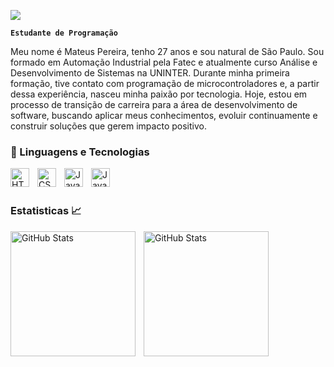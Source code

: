 <p> 
    <img src="https://readme-typing-svg.herokuapp.com?font=Poppins&size=24&color=add8e6&center=true&vCenter=true&lines=Olá+,+me+chamo+Mateus+👨🏻‍💻+&#128075;;Seja+bem+-+vindo+ao+meu+perfil!"(https://git.io/typing-svg>
 </p>

**`Estudante de Programação`**

Meu nome é Mateus Pereira, tenho 27 anos e sou natural de São Paulo. Sou formado em Automação Industrial pela Fatec e atualmente curso Análise e Desenvolvimento de Sistemas na UNINTER. Durante minha primeira formação, tive contato com programação de microcontroladores e, a partir dessa experiência, nasceu minha paixão por tecnologia. Hoje, estou em processo de transição de carreira para a área de desenvolvimento de software, buscando aplicar meus conhecimentos, evoluir continuamente e construir soluções que gerem impacto positivo.


### 🤖 Linguagens e Tecnologias

<img 
    align="left" 
    alt="HTML"
    title="HTML" 
    width="30px" 
    style="padding-right: 10px;" 
    src="https://cdn.jsdelivr.net/gh/devicons/devicon@latest/icons/html5/html5-original.svg" 
/>
<img 
    align="left" 
    alt="CSS" 
    title="CSS"
    width="30px" 
    style="padding-right: 10px;" 
    src="https://cdn.jsdelivr.net/gh/devicons/devicon@latest/icons/css3/css3-original.svg" 
/>
<img 
    align="left" 
    alt="JavaScript" 
    title="JavaScript"
    width="30px" 
    style="padding-right: 10px;" 
    src="https://cdn.jsdelivr.net/gh/devicons/devicon@latest/icons/javascript/javascript-original.svg" 
/>

<img 
    align="left" 
    alt="Java" 
    title="Java"
    width="30px" 
    style="padding-right: 10px;" 
    src="https://cdn.jsdelivr.net/gh/devicons/devicon@latest/icons/java/java-original-wordmark.svg" 
    />
    <br>
    <br>

### Estatisticas 📈

<p>
  <img 
    align="left" 
    alt="GitHub Stats" 
    height="200" 
    style="padding-right: 10px;" 
    src="https://github-readme-stats.vercel.app/api?username=mateus-pereira1&show_icons=true&theme=tokyonight" 
  />

  <img 
      align="left" 
      alt="GitHub Stats" 
      height="200" 
      style="padding-right: 10px;" 
      src="https://github-readme-stats.vercel.app/api/top-langs/?username=mateus-pereira1&theme=tokyonight&layout=compact&custom_title=Tecnologias&langs_count=9" 
  />
  </p>
          
<!--
**mateus-pereira1/mateus-pereira1** is a ✨ _special_ ✨ repository because its `README.md` (this file) appears on your GitHub profile.

Here are some ideas to get you started:

- 🔭 I’m currently working on ...
- 🌱 I’m currently learning ...
- 👯 I’m looking to collaborate on ...
- 🤔 I’m looking for help with ...
- 💬 Ask me about ...
- 📫 How to reach me: ...
- 😄 Pronouns: ...
- ⚡ Fun fact: ...
-->
